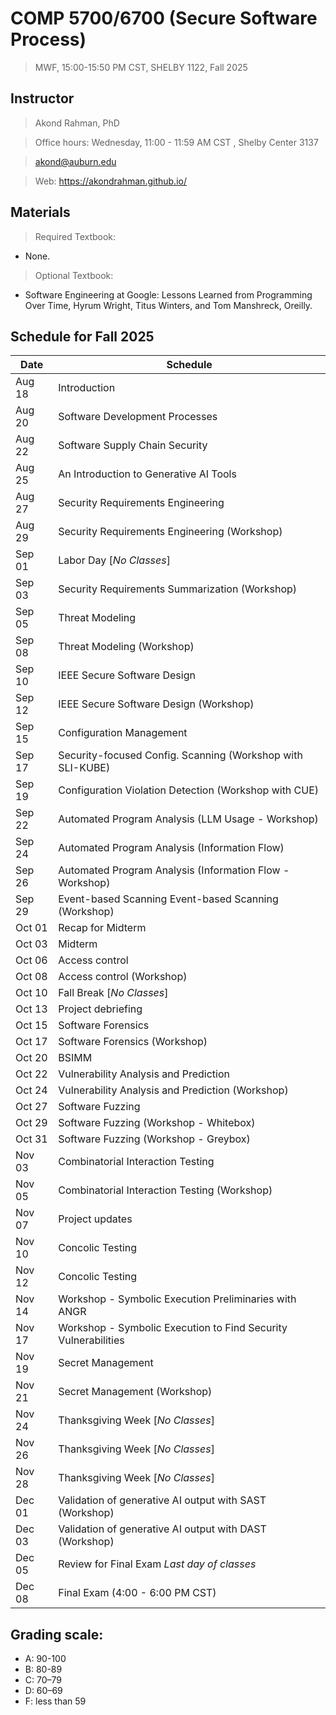 # COMP 5700/6700 (Secure Software Process) 
> MWF, 15:00-15:50 PM CST, SHELBY 1122, Fall 2025 

## Instructor 

> Akond Rahman, PhD 

> Office hours: Wednesday, 11:00 - 11:59 AM CST , Shelby Center 3137

> akond@auburn.edu 

> Web: https://akondrahman.github.io/ 




## Materials 

> Required Textbook: 
- None. 

> Optional Textbook:  
- Software Engineering at Google: Lessons Learned from Programming Over Time, Hyrum Wright, Titus Winters, and Tom Manshreck, Oreilly.    



## Schedule for Fall 2025 


| Date    |  Schedule                                                         |
|---------|-------------------------------------------------------------------|
| Aug 18  | Introduction                                                      |
| Aug 20  | Software Development Processes                                    |
| Aug 22  | Software Supply Chain Security                                    |
| Aug 25  | An Introduction to Generative AI Tools                            |
| Aug 27  | Security Requirements Engineering                                 |
| Aug 29  | Security Requirements Engineering (Workshop)                      |
| Sep 01  | Labor Day [*No Classes*]                                          |
| Sep 03  | Security Requirements Summarization (Workshop)                    |
| Sep 05  | Threat Modeling                                                   |
| Sep 08  | Threat Modeling  (Workshop)                                       |
| Sep 10  | IEEE Secure Software Design                                       |
| Sep 12  | IEEE Secure Software Design (Workshop)                            |
| Sep 15  | Configuration Management                                          |
| Sep 17  | Security-focused Config. Scanning (Workshop with SLI-KUBE)        |
| Sep 19  | Configuration Violation Detection (Workshop with CUE)             |
| Sep 22  | Automated Program Analysis (LLM Usage - Workshop)                 |
| Sep 24  | Automated Program Analysis (Information Flow)                     |
| Sep 26  | Automated Program Analysis (Information Flow - Workshop)          |
| Sep 29  | Event-based Scanning Event-based Scanning (Workshop)              |
| Oct 01  | Recap for Midterm                                                 |  
| Oct 03  | Midterm                                                           |                                              
| Oct 06  | Access control                                                    |                 
| Oct 08  | Access control (Workshop)                                         |
| Oct 10  | Fall Break [*No Classes*]                                         |
| Oct 13  | Project  debriefing                                               |
| Oct 15  | Software Forensics                                                |
| Oct 17  | Software Forensics (Workshop)                                     |
| Oct 20  | BSIMM                                                             |
| Oct 22  | Vulnerability Analysis and Prediction                             |
| Oct 24  | Vulnerability Analysis and Prediction   (Workshop)                |     
| Oct 27  | Software Fuzzing                                                  |
| Oct 29  | Software Fuzzing (Workshop - Whitebox)                            |
| Oct 31  | Software Fuzzing  (Workshop - Greybox)                            |
| Nov 03  | Combinatorial Interaction Testing                                 |
| Nov 05  | Combinatorial Interaction Testing  (Workshop)                     |
| Nov 07  | Project updates                                                   |
| Nov 10  | Concolic Testing                                                  |
| Nov 12  | Concolic Testing                                                  |
| Nov 14  | Workshop - Symbolic Execution Preliminaries with ANGR             |
| Nov 17  | Workshop - Symbolic Execution to Find Security Vulnerabilities    |
| Nov 19  | Secret Management                                                 |
| Nov 21  | Secret Management (Workshop)                                      |
| Nov 24  | Thanksgiving Week [*No Classes*]                                  |
| Nov 26  | Thanksgiving Week [*No Classes*]                                  |
| Nov 28  | Thanksgiving Week [*No Classes*]                                  |
| Dec 01  | Validation of generative AI output with SAST (Workshop)           |
| Dec 03  | Validation of generative AI output with DAST (Workshop)           |
| Dec 05  | Review for Final Exam *Last day of classes*                       |
| Dec 08  | Final Exam (4:00 - 6:00 PM CST)                                   |

 


## Grading scale: 
  - A: 90-100 
  - B: 80-89 
  - C: 70–79 
  - D: 60–69
  - F: less than 59